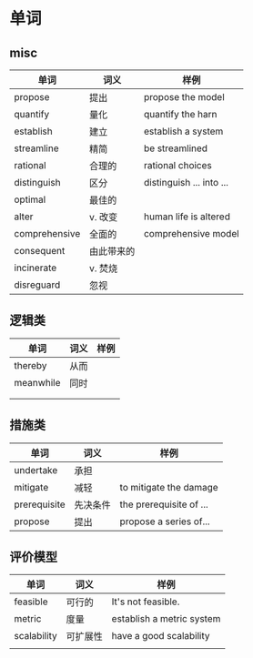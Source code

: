 # 单词

## misc


| 单词 | 词义 | 样例 |
| - | - | - |
| propose | 提出 | propose the model |
| quantify | 量化 | quantify the harn |
| establish | 建立 | establish a system |
| streamline | 精简 | be streamlined |
| rational | 合理的 | rational choices |
| distinguish | 区分 | distinguish ... into ... |
| optimal | 最佳的 |   |
| alter | v. 改变 | human life is altered |
| comprehensive | 全面的 | comprehensive model |
| consequent | 由此带来的 |   |
| incinerate | v. 焚烧 |   |
| disreguard | 忽视 | <br /> |

## 逻辑类


| 单词 | 词义 | 样例 |
| - | - | - |
| thereby | 从而 |   |
| meanwhile | 同时 |   |
|   |   |   |
|   |   |   |

## 措施类


| 单词 | 词义 | 样例 |
| - | - | - |
| undertake | 承担 |   |
| mitigate | 减轻 | to mitigate  the damage |
| prerequisite | 先决条件 | the prerequisite of ... |
| propose | 提出 | propose a series of... |

## 评价模型


| 单词 | 词义 | 样例 |
| - | - | - |
| feasible | 可行的 | It's not feasible. |
| metric | 度量 | establish a metric system |
| scalability | 可扩展性 | have a good scalability |
|   |   |   |
